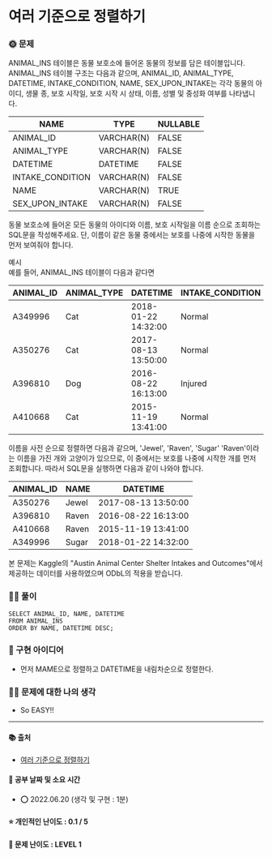 # 여러 기준으로 정렬하기

### 🌞 문제
ANIMAL_INS 테이블은 동물 보호소에 들어온 동물의 정보를 담은 테이블입니다. ANIMAL_INS 테이블 구조는 다음과 같으며, ANIMAL_ID, ANIMAL_TYPE, DATETIME, INTAKE_CONDITION, NAME, SEX_UPON_INTAKE는 각각 동물의 아이디, 생물 종, 보호 시작일, 보호 시작 시 상태, 이름, 성별 및 중성화 여부를 나타냅니다.

|NAME	|TYPE|	NULLABLE|
|---|---|---|
|ANIMAL_ID	|VARCHAR(N)|	FALSE|
|ANIMAL_TYPE|	VARCHAR(N)|	FALSE|
|DATETIME|	DATETIME|	FALSE|
|INTAKE_CONDITION|	VARCHAR(N)|	FALSE|
|NAME	|VARCHAR(N)|	TRUE|
|SEX_UPON_INTAKE|	VARCHAR(N)|	FALSE|


동물 보호소에 들어온 모든 동물의 아이디와 이름, 보호 시작일을 이름 순으로 조회하는 SQL문을 작성해주세요. 단, 이름이 같은 동물 중에서는 보호를 나중에 시작한 동물을 먼저 보여줘야 합니다.

예시  
예를 들어, ANIMAL_INS 테이블이 다음과 같다면  

|ANIMAL_ID|	ANIMAL_TYPE	|DATETIME	|INTAKE_CONDITION|	NAME|	SEX_UPON_INTAKE|
|---|---|---|---|---|---|
|A349996	|Cat|	2018-01-22 14:32:00|	Normal|	Sugar|	Neutered Male|
|A350276	|Cat|	2017-08-13 13:50:00|	Normal|	Jewel|	Spayed Female|
|A396810	|Dog|	2016-08-22 16:13:00	|Injured|	Raven|	Spayed Female|
|A410668	|Cat|	2015-11-19 13:41:00	|Normal|	Raven	|Spayed Female|

이름을 사전 순으로 정렬하면 다음과 같으며, 'Jewel', 'Raven', 'Sugar'
'Raven'이라는 이름을 가진 개와 고양이가 있으므로, 이 중에서는 보호를 나중에 시작한 개를 먼저 조회합니다.
따라서 SQL문을 실행하면 다음과 같이 나와야 합니다.

|ANIMAL_ID|	NAME	|DATETIME|
|---|---|---|
|A350276|	Jewel|	2017-08-13 13:50:00|
|A396810	|Raven|	2016-08-22 16:13:00|
|A410668	|Raven|	2015-11-19 13:41:00|
|A349996|	Sugar|	2018-01-22 14:32:00|

본 문제는 Kaggle의 "Austin Animal Center Shelter Intakes and Outcomes"에서 제공하는 데이터를 사용하였으며 ODbL의 적용을 받습니다.



### 👩‍💻 풀이
```
SELECT ANIMAL_ID, NAME, DATETIME
FROM ANIMAL_INS
ORDER BY NAME, DATETIME DESC;
```

### 🔑 구현 아이디어
- 먼저 MAME으로 정렬하고 DATETIME을 내림차순으로 정렬한다.
  
### 🙋‍♀‍ 문제에 대한 나의 생각
- So EASY!!

-------------
#### 📚 출처
- [여러 기준으로 정렬하기
](https://programmers.co.kr/learn/courses/30/lessons/59404)
#### 📅 공부 날짜 및 소요 시간
- ⭕ 2022.06.20 (생각 및 구현 : 1분)
#### ⭐ 개인적인 난이도 : 0.1 / 5
#### 🌳 문제 난이도 : LEVEL 1